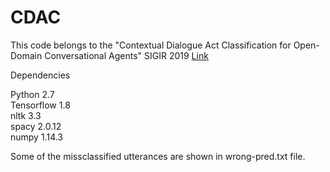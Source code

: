 # CDAC
This code belongs to the "Contextual Dialogue Act Classification for Open-Domain Conversational Agents" SIGIR 2019 <a href="https://sigir.org/sigir2019/program/accepted/">Link</a> 

Dependencies <br />

Python 2.7 <br />
Tensorflow 1.8 <br />
nltk 3.3 <br />
spacy 2.0.12 <br />
numpy 1.14.3 <br />

Some of the missclassified utterances are shown in wrong-pred.txt file.
